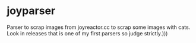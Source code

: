 # joyparser
Parser to scrap images from joyreactor.cc to scrap some images with cats.
Look in releases that is one of my first parsers so judge strictly.)))
